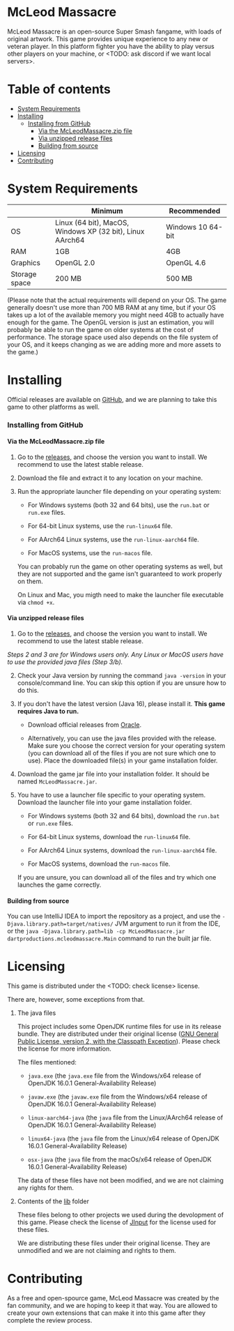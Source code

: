 # McLeod Massacre

McLeod Massacre is an open-source Super Smash fangame, with loads of original artwork. This game provides unique experience to any new or veteran player. In this platform fighter you have the ability to play versus other players on your machine, or <TODO: ask discord if we want local servers>.

# Table of contents

- [System Requirements](#system-requirements)
- [Installing](#installing)
    - [Installing from GitHub](#installing-from-github)
      - [Via the McLeodMassacre.zip file](#via-the-mcleodmassacrezip-file)
      - [Via unzipped release files](#via-unzipped-release-files)
      - [Building from source](#building-from-source)
- [Licensing](#licensing)
- [Contributing](#contributing)

# System Requirements

||Minimum|Recommended|
|-------------|-------------|-------------|
|OS|Linux (64 bit), MacOS, Windows XP (32 bit), Linux AArch64 | Windows 10 64-bit|
|RAM|1GB|4GB|
|Graphics|OpenGL 2.0|OpenGL 4.6|
|Storage space|200 MB|500 MB|

(Please note that the actual requirements will depend on your OS. The game generally doesn't use more than 700 MB RAM at any time, but if your OS takes up a lot of the available memory you might need 4GB to actually have enough for the game. The OpenGL version is just an estimation, you will probably be able to run the game on older systems at the cost of performance. The storage space used also depends on the file system of your OS, and it keeps changing as we are adding more and more assets to the game.)

# Installing

Official releases are available on [GitHub](https://github.com/DartProductions/project-MCM/releases), and we are planning to take this game to other platforms as well.

### Installing from GitHub

#### **Via the McLeodMassacre.zip file**

1. Go to the [releases](https://github.com/DartProductions/project-MCM/releases), and choose the version you want to install. We recommend to use the latest stable release.

2. Download the file and extract it to any location on your machine.

3. Run the appropriate launcher file depending on your operating system:
  
    - For Windows systems (both 32 and 64 bits), use the `run.bat` or `run.exe` files.
    
    - For 64-bit Linux systems, use the `run-linux64` file.
   
    - For AArch64 Linux systems, use the `run-linux-aarch64` file.
    
    - For MacOS systems, use the `run-macos` file.

    You can probably run the game on other operating systems as well, but they are not supported and the game isn't guaranteed to work properly on them. 

    On Linux and Mac, you migth need to make the launcher file executable via `chmod +x`.

#### **Via unzipped release files**

1. Go to the [releases](https://github.com/DartProductions/project-MCM/releases), and choose the version you want to install. We recommend to use the latest stable release.

*Steps 2 and 3 are for Windows users only. Any Linux or MacOS users have to use the provided java files (Step 3/b).*

2. Check your Java version by running the command `java -version` in your console/command line. You can skip this option if you are unsure how to do this.

3. If you don't have the latest version (Java 16), please install it. **This game requires Java to run.** 

    - Download official releases from [Oracle](https://www.oracle.com/java/technologies/javase-jdk16-downloads.html).
    
    - Alternatively, you can use the java files provided with the release. Make sure you choose the correct version for your operating system (you can download all of the files if you are not sure which one to use). Place the downloaded file(s) in your game installation folder.
    
4. Download the game jar file into your installation folder. It should be named `McLeodMassacre.jar`.

5. You have to use a launcher file specific to your operating system. Download the launcher file into your game installation folder.
  
    - For Windows systems (both 32 and 64 bits), download the `run.bat` or `run.exe` files.
    
    - For 64-bit Linux systems, download the `run-linux64` file.
    
    - For AArch64 Linux systems, download the `run-linux-aarch64` file.
    
    - For MacOS systems, download the `run-macos` file.

    If you are unsure, you can download all of the files and try which one launches the game correctly.

#### **Building from source**

You can use IntelliJ IDEA to import the repository as a project, and use the `-Djava.library.path=target/natives/` JVM argument to run it from the IDE, or the `java -Djava.library.path=lib -cp McLeodMassacre.jar dartproductions.mcleodmassacre.Main` command to run the built jar file.

# Licensing
  
This game is distributed under the <TODO: check license> license.

There are, however, some exceptions from that.

1. The java files

  	This project includes some OpenJDK runtime files for use in its release bundle. They are distributed under their original license ([GNU General Public License, version 2, with the Classpath Exception](https://openjdk.java.net/legal/gplv2+ce.html)). Please check the license for more information.

  	The files mentioned: 

   - `java.exe` (the `java.exe` file from the Windows/x64 release of OpenJDK 16.0.1 General-Availability Release)

   - `javaw.exe` (the `javaw.exe` file from the Windows/x64 release of OpenJDK 16.0.1 General-Availability Release)

   - `linux-aarch64-java` (the `java` file from the Linux/AArch64 release of OpenJDK 16.0.1 General-Availability Release)

   - `linux64-java` (the `java` file from the Linux/x64 release of OpenJDK 16.0.1 General-Availability Release)

   - `osx-java` (the `java` file from the macOs/x64 release of OpenJDK 16.0.1 General-Availability Release)

  	The data of these files have not been modified, and we are not claiming any rights for them.

2. Contents of the [lib](https://github.com/tibetiroka/project-MCM/tree/engine-dev/src/main/resources/extract/lib) folder

	These files belong to other projects we used during the devolopment of this game. Please check the license of [JInput](https://jinput.github.io/jinput/) for the license used for these files.

	We are distributing these files under their original license. They are unmodified and we are not claiming and rights to them.

# Contributing

As a free and open-spource game, McLeod Massacre was created by the fan community, and we are hoping to keep it that way. You are allowed to create your own extensions that can make it into this game after they complete the review process.

